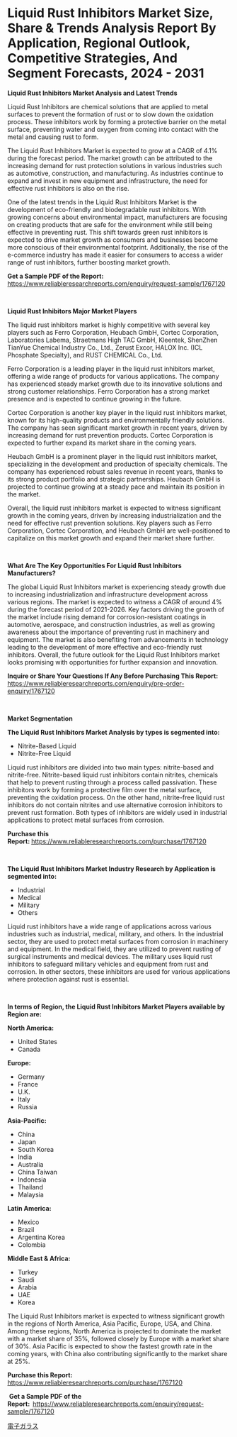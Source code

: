 <p><h1>Liquid Rust Inhibitors Market Size, Share & Trends Analysis Report By Application, Regional Outlook, Competitive Strategies, And Segment Forecasts, 2024 - 2031</h1></p><p><strong>Liquid Rust Inhibitors Market Analysis and Latest Trends</strong></p>
<p><p>Liquid Rust Inhibitors are chemical solutions that are applied to metal surfaces to prevent the formation of rust or to slow down the oxidation process. These inhibitors work by forming a protective barrier on the metal surface, preventing water and oxygen from coming into contact with the metal and causing rust to form.</p><p>The Liquid Rust Inhibitors Market is expected to grow at a CAGR of 4.1% during the forecast period. The market growth can be attributed to the increasing demand for rust protection solutions in various industries such as automotive, construction, and manufacturing. As industries continue to expand and invest in new equipment and infrastructure, the need for effective rust inhibitors is also on the rise.</p><p>One of the latest trends in the Liquid Rust Inhibitors Market is the development of eco-friendly and biodegradable rust inhibitors. With growing concerns about environmental impact, manufacturers are focusing on creating products that are safe for the environment while still being effective in preventing rust. This shift towards green rust inhibitors is expected to drive market growth as consumers and businesses become more conscious of their environmental footprint. Additionally, the rise of the e-commerce industry has made it easier for consumers to access a wider range of rust inhibitors, further boosting market growth.</p></p>
<p><strong>Get a Sample PDF of the Report:&nbsp;</strong> <a href="https://www.reliableresearchreports.com/enquiry/request-sample/1767120">https://www.reliableresearchreports.com/enquiry/request-sample/1767120</a></p>
<p>&nbsp;</p>
<p><strong>Liquid Rust Inhibitors Major Market Players</strong></p>
<p><p>The liquid rust inhibitors market is highly competitive with several key players such as Ferro Corporation, Heubach GmbH, Cortec Corporation, Laboratories Labema, Straetmans High TAC GmbH, Kleentek, ShenZhen TianYue Chemical Industry Co., Ltd., Zerust Excor, HALOX Inc. (ICL Phosphate Specialty), and RUST CHEMICAL Co., Ltd.</p><p>Ferro Corporation is a leading player in the liquid rust inhibitors market, offering a wide range of products for various applications. The company has experienced steady market growth due to its innovative solutions and strong customer relationships. Ferro Corporation has a strong market presence and is expected to continue growing in the future.</p><p>Cortec Corporation is another key player in the liquid rust inhibitors market, known for its high-quality products and environmentally friendly solutions. The company has seen significant market growth in recent years, driven by increasing demand for rust prevention products. Cortec Corporation is expected to further expand its market share in the coming years.</p><p>Heubach GmbH is a prominent player in the liquid rust inhibitors market, specializing in the development and production of specialty chemicals. The company has experienced robust sales revenue in recent years, thanks to its strong product portfolio and strategic partnerships. Heubach GmbH is projected to continue growing at a steady pace and maintain its position in the market.</p><p>Overall, the liquid rust inhibitors market is expected to witness significant growth in the coming years, driven by increasing industrialization and the need for effective rust prevention solutions. Key players such as Ferro Corporation, Cortec Corporation, and Heubach GmbH are well-positioned to capitalize on this market growth and expand their market share further.</p></p>
<p>&nbsp;</p>
<p><strong>What Are The Key Opportunities For Liquid Rust Inhibitors Manufacturers?</strong></p>
<p><p>The global Liquid Rust Inhibitors market is experiencing steady growth due to increasing industrialization and infrastructure development across various regions. The market is expected to witness a CAGR of around 4% during the forecast period of 2021-2026. Key factors driving the growth of the market include rising demand for corrosion-resistant coatings in automotive, aerospace, and construction industries, as well as growing awareness about the importance of preventing rust in machinery and equipment. The market is also benefiting from advancements in technology leading to the development of more effective and eco-friendly rust inhibitors. Overall, the future outlook for the Liquid Rust Inhibitors market looks promising with opportunities for further expansion and innovation.</p></p>
<p><strong>Inquire or Share Your Questions If Any Before Purchasing This Report:</strong> <a href="https://www.reliableresearchreports.com/enquiry/pre-order-enquiry/1767120">https://www.reliableresearchreports.com/enquiry/pre-order-enquiry/1767120</a></p>
<p>&nbsp;</p>
<p><strong>Market Segmentation</strong></p>
<p><strong>The Liquid Rust Inhibitors Market Analysis by types is segmented into:</strong></p>
<p><ul><li>Nitrite-Based Liquid</li><li>Nitrite-Free Liquid</li></ul></p>
<p><p>Liquid rust inhibitors are divided into two main types: nitrite-based and nitrite-free. Nitrite-based liquid rust inhibitors contain nitrites, chemicals that help to prevent rusting through a process called passivation. These inhibitors work by forming a protective film over the metal surface, preventing the oxidation process. On the other hand, nitrite-free liquid rust inhibitors do not contain nitrites and use alternative corrosion inhibitors to prevent rust formation. Both types of inhibitors are widely used in industrial applications to protect metal surfaces from corrosion.</p></p>
<p><strong>Purchase this Report:&nbsp;</strong><a href="https://www.reliableresearchreports.com/purchase/1767120">https://www.reliableresearchreports.com/purchase/1767120</a></p>
<p>&nbsp;</p>
<p><strong>The Liquid Rust Inhibitors Market Industry Research by Application is segmented into:</strong></p>
<p><ul><li>Industrial</li><li>Medical</li><li>Military</li><li>Others</li></ul></p>
<p><p>Liquid rust inhibitors have a wide range of applications across various industries such as industrial, medical, military, and others. In the industrial sector, they are used to protect metal surfaces from corrosion in machinery and equipment. In the medical field, they are utilized to prevent rusting of surgical instruments and medical devices. The military uses liquid rust inhibitors to safeguard military vehicles and equipment from rust and corrosion. In other sectors, these inhibitors are used for various applications where protection against rust is essential.</p></p>
<p>&nbsp;</p>
<p><strong>In terms of Region, the Liquid Rust Inhibitors Market Players available by Region are:</strong></p>
<p>
    <p> <strong> North America: </strong>
        <ul>
            <li>United States</li>
            <li>Canada</li>
        </ul>
        </p> 
    <p> <strong> Europe: </strong>
        <ul>
            <li>Germany</li>
            <li>France</li>
            <li>U.K.</li>
            <li>Italy</li>
            <li>Russia</li>
        </ul>
        </p> 
    <p> <strong> Asia-Pacific: </strong>
        <ul>
            <li>China</li>
            <li>Japan</li>
            <li>South Korea</li>
            <li>India</li>
            <li>Australia</li>
            <li>China Taiwan</li>
            <li>Indonesia</li>
            <li>Thailand</li>
            <li>Malaysia</li>
        </ul>
        </p> 
    <p> <strong> Latin America: </strong>
        <ul>
            <li>Mexico</li>
            <li>Brazil</li>
            <li>Argentina Korea</li>
            <li>Colombia</li>
        </ul>
        </p> 
    <p> <strong> Middle East & Africa: </strong>
        <ul>
            <li>Turkey</li>
            <li>Saudi</li>
            <li>Arabia</li>
            <li>UAE</li>
            <li>Korea</li>
        </ul>
    </p>
    </p>
<p><p>The Liquid Rust Inhibitors market is expected to witness significant growth in the regions of North America, Asia Pacific, Europe, USA, and China. Among these regions, North America is projected to dominate the market with a market share of 35%, followed closely by Europe with a market share of 30%. Asia Pacific is expected to show the fastest growth rate in the coming years, with China also contributing significantly to the market share at 25%.</p></p>
<p><strong>Purchase this Report: </strong><a href="https://www.reliableresearchreports.com/purchase/1767120">https://www.reliableresearchreports.com/purchase/1767120</a></p>
<p>&nbsp;<strong>Get a Sample PDF of the Report:&nbsp;&nbsp;</strong><a href="https://www.reliableresearchreports.com/enquiry/request-sample/1767120">https://www.reliableresearchreports.com/enquiry/request-sample/1767120</a></p>
<p><strong></strong></p>
<p><p><a href="https://github.com/mreklxf44233/Market-Research-Report-List-1/blob/main/1357761742.md">電子ガラス</a></p></p>